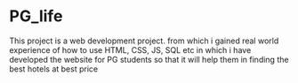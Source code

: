 # PG_life
This project is a web development project. from which i gained real world experience of how to use HTML, CSS, JS, SQL etc
in which i have developed the website for PG students so that it will help them in finding the best hotels at best price
